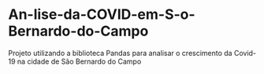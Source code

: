 # An-lise-da-COVID-em-S-o-Bernardo-do-Campo
Projeto utilizando a biblioteca Pandas para analisar o crescimento da Covid-19 na cidade de São Bernardo do Campo

